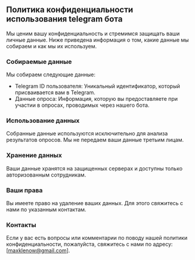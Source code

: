 ##  Политика конфиденциальности использования telegram бота
Мы ценим вашу конфиденциальность и стремимся защищать ваши личные данные. Ниже приведена информация о том, какие данные мы собираем и как мы их используем.

### Собираемые данные
Мы собираем следующие данные:
- Telegram ID пользователя: Уникальный идентификатор, который присваивается вам в Telegram.
- Данные опроса: Информация, которую вы предоставляете при участии в опросах, проводимых через нашего бота.

### Использование данных
Собранные данные используются исключительно для анализа результатов опросов. Мы не передаем ваши данные третьим лицам.

### Хранение данных
Ваши данные хранятся на защищенных серверах и доступны только авторизованным сотрудникам.

### Ваши права
Вы имеете право на удаление ваших данных. Для этого свяжитесь с нами по указанным контактам.


### Контакты
Если у вас есть вопросы или комментарии по поводу нашей политики конфиденциальности, пожалуйста, свяжитесь с нами по адресу: [maxklenow@gmail.com].
